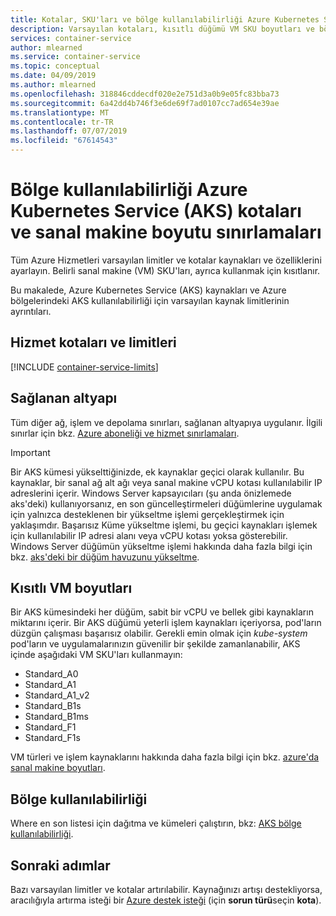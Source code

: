 ```yaml
---
title: Kotalar, SKU'ları ve bölge kullanılabilirliği Azure Kubernetes Service (AKS)
description: Varsayılan kotaları, kısıtlı düğümü VM SKU boyutları ve bölge kullanılabilirliği Azure Kubernetes Service (AKS) hakkında bilgi edinin.
services: container-service
author: mlearned
ms.service: container-service
ms.topic: conceptual
ms.date: 04/09/2019
ms.author: mlearned
ms.openlocfilehash: 318846cddecdf020e2e751d3a0b9e05fc83bba73
ms.sourcegitcommit: 6a42dd4b746f3e6de69f7ad0107cc7ad654e39ae
ms.translationtype: MT
ms.contentlocale: tr-TR
ms.lasthandoff: 07/07/2019
ms.locfileid: "67614543"
---
```

# <a name="quotas-virtual-machine-size-restrictions-and-region-availability-in-azure-kubernetes-service-aks"></a>Bölge kullanılabilirliği Azure Kubernetes Service (AKS) kotaları ve sanal makine boyutu sınırlamaları

Tüm Azure Hizmetleri varsayılan limitler ve kotalar kaynakları ve özelliklerini ayarlayın. Belirli sanal makine (VM) SKU'ları, ayrıca kullanmak için kısıtlanır.

Bu makalede, Azure Kubernetes Service (AKS) kaynakları ve Azure bölgelerindeki AKS kullanılabilirliği için varsayılan kaynak limitlerinin ayrıntıları.

## <a name="service-quotas-and-limits"></a>Hizmet kotaları ve limitleri

[!INCLUDE [container-service-limits](../../includes/container-service-limits.md)]

## <a name="provisioned-infrastructure"></a>Sağlanan altyapı

Tüm diğer ağ, işlem ve depolama sınırları, sağlanan altyapıya uygulanır. İlgili sınırlar için bkz. [Azure aboneliği ve hizmet sınırlamaları](../azure-subscription-service-limits.md).

> [!IMPORTANT]
> Bir AKS kümesi yükselttiğinizde, ek kaynaklar geçici olarak kullanılır. Bu kaynaklar, bir sanal ağ alt ağı veya sanal makine vCPU kotası kullanılabilir IP adreslerini içerir. Windows Server kapsayıcıları (şu anda önizlemede aks'deki) kullanıyorsanız, en son güncelleştirmeleri düğümlerine uygulamak için yalnızca desteklenen bir yükseltme işlemi gerçekleştirmek için yaklaşımdır. Başarısız Küme yükseltme işlemi, bu geçici kaynakları işlemek için kullanılabilir IP adresi alanı veya vCPU kotası yoksa gösterebilir. Windows Server düğümün yükseltme işlemi hakkında daha fazla bilgi için bkz. [aks'deki bir düğüm havuzunu yükseltme][nodepool-upgrade].

## <a name="restricted-vm-sizes"></a>Kısıtlı VM boyutları

Bir AKS kümesindeki her düğüm, sabit bir vCPU ve bellek gibi kaynakların miktarını içerir. Bir AKS düğümü yeterli işlem kaynakları içeriyorsa, pod'ların düzgün çalışması başarısız olabilir. Gerekli emin olmak için *kube-system* pod'ların ve uygulamalarınızın güvenilir bir şekilde zamanlanabilir, AKS içinde aşağıdaki VM SKU'ları kullanmayın:

- Standard_A0
- Standard_A1
- Standard_A1_v2
- Standard_B1s
- Standard_B1ms
- Standard_F1
- Standard_F1s

VM türleri ve işlem kaynaklarını hakkında daha fazla bilgi için bkz. [azure'da sanal makine boyutları][vm-skus].

## <a name="region-availability"></a>Bölge kullanılabilirliği

Where en son listesi için dağıtma ve kümeleri çalıştırın, bkz: [AKS bölge kullanılabilirliği][region-availability].

## <a name="next-steps"></a>Sonraki adımlar

Bazı varsayılan limitler ve kotalar artırılabilir. Kaynağınızı artışı destekliyorsa, aracılığıyla artırma isteği bir [Azure destek isteği][azure-support] (için **sorun türü**seçin **kota**).

<!-- LINKS - External -->
[azure-support]: https://ms.portal.azure.com/#blade/Microsoft_Azure_Support/HelpAndSupportBlade/newsupportrequest
[region-availability]: https://azure.microsoft.com/global-infrastructure/services/?products=kubernetes-service

<!-- LINKS - Internal -->
[vm-skus]: ../virtual-machines/linux/sizes.md
[nodepool-upgrade]: use-multiple-node-pools.md#upgrade-a-node-pool
